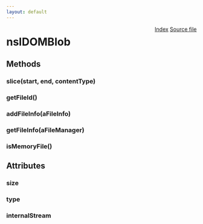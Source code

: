 ```yaml
---
layout: default
---
```

<div class='links' style='float:right'><a href="../index.html">Index</a>
<a href="http://dxr.mozilla.org/mozilla-central/source/dom/base/nsIDOMFile.idl">Source file</a>
</div>

# nsIDOMBlob #

## Methods ##

### slice(start, end, contentType) ###

### getFileId() ###

### addFileInfo(aFileInfo) ###

### getFileInfo(aFileManager) ###

### isMemoryFile() ###

## Attributes ##

### size ###

### type ###

### internalStream ###
